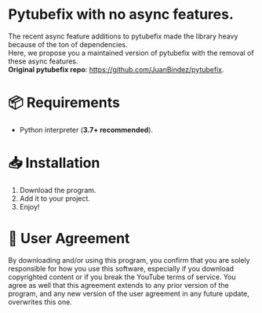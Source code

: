 # Pytubefix with no async features.
The recent async feature additions to pytubefix made the library heavy because of the ton of dependencies. <br/>
Here, we propose you a maintained version of pytubefix with the removal of these async features. <br/>
**Original pytubefix repo**: https://github.com/JuanBindez/pytubefix.

# 📦 Requirements
- Python interpreter (**3.7+ recommended**).

# 📥 Installation
1) Download the program. <br/>
2) Add it to your project. <br/>
3) Enjoy!

# 🤝 User Agreement
By downloading and/or using this program, you confirm that you are solely responsible for how you use this software, especially if you download copyrighted content or if you break the YouTube terms of service. You agree as well that this agreement extends to any prior version of the program, and any new version of the user agreement in any future update, overwrites this one.
